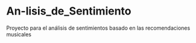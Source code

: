 # An-lisis_de_Sentimiento
Proyecto para el análisis de sentimientos basado en las recomendaciones musicales
